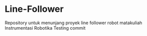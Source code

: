 # Line-Follower
Repository untuk menunjang proyek line follower robot matakuliah Instrumentasi Robotika
Testing commit
